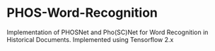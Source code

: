 # PHOS-Word-Recognition
Implementation of PHOSNet and Pho(SC)Net for Word Recognition in Historical Documents. Implemented using Tensorflow 2.x

